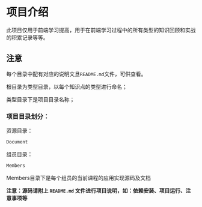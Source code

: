 # 项目介绍
此项目仅用于前端学习提高，用于在前端学习过程中的所有类型的知识回顾和实战的积累记录等等。

## 注意
每个目录中配有对应的说明文旦`README.md`文件，可供查看。

根目录为类型目录，以每个知识点的类型进行命名；

类型目录下是项目目录名称；

### 项目目录划分：

资源目录：
```html
Document
```

组员目录：
````html
Members
````
Members目录下是每个组员的当前课程的应用实现源码及文档

**注意：源码请附上 `README.md` 文件进行项目说明，如：依赖安装、项目运行、注意事项等**
